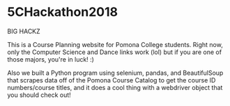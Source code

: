 # 5CHackathon2018
BIG HACKZ

This is a Course Planning website for Pomona College students. Right now, only the Computer Science and Dance links work (lol) but if you are one of those majors, you're in luck! :) 

Also we built a Python program using selenium, pandas, and BeautifulSoup that scrapes data off of the Pomona Course Catalog to get the course ID numbers/course titles, and it does a cool thing with a webdriver object that you should check out!
